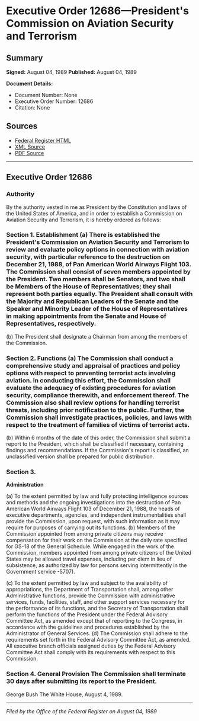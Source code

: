 # Executive Order 12686—President's Commission on Aviation Security and Terrorism

## Summary

**Signed:** August 04, 1989
**Published:** August 04, 1989

**Document Details:**
- Document Number: None
- Executive Order Number: 12686
- Citation: None

## Sources
- [Federal Register HTML](https://www.presidency.ucsb.edu/documents/executive-order-12686-presidents-commission-aviation-security-and-terrorism)
- [XML Source](None)
- [PDF Source](None)

---

## Executive Order 12686

### Authority

By the authority vested in me as President by the Constitution and laws of the United States of America, and in order to establish a Commission on Aviation Security and Terrorism, it is hereby ordered as follows:
### Section 1. Establishment (a) There is established the President's Commission on Aviation Security and Terrorism to review and evaluate policy options in connection with aviation security, with particular reference to the destruction on December 21, 1988, of Pan American World Airways Flight 103. The Commission shall consist of seven members appointed by the President. Two members shall be Senators, and two shall be Members of the House of Representatives; they shall represent both parties equally. The President shall consult with the Majority and Republican Leaders of the Senate and the Speaker and Minority Leader of the House of Representatives in making appointments from the Senate and House of Representatives, respectively.

(b) The President shall designate a Chairman from among the members of the Commission.
### Section 2. Functions (a) The Commission shall conduct a comprehensive study and appraisal of practices and policy options with respect to preventing terrorist acts involving aviation. In conducting this effort, the Commission shall evaluate the adequacy of existing procedures for aviation security, compliance therewith, and enforcement thereof. The Commission also shall review options for handling terrorist threats, including prior notification to the public. Further, the Commission shall investigate practices, policies, and laws with respect to the treatment of families of victims of terrorist acts.

(b) Within 6 months of the date of this order, the Commission shall submit a report to the President, which shall be classified if necessary, containing findings and recommendations. If the Commission's report is classified, an unclassified version shall be prepared for public distribution.
### Section 3.

**Administration**

(a) To the extent permitted by law and fully protecting intelligence sources and methods and the ongoing investigations into the destruction of Pan American World Airways Flight 103 of December 21, 1988, the heads of executive departments, agencies, and independent instrumentalities shall provide the Commission, upon request, with such information as it may require for purposes of carrying out its functions.
(b) Members of the Commission appointed from among private citizens may receive compensation for their work on the Commission at the daily rate specified for GS-18 of the General Schedule. While engaged in the work of the Commission, members appointed from among private citizens of the United States may be allowed travel expenses, including per diem in lieu of subsistence, as authorized by law for persons serving intermittently in the Government service -5707).

(c) To the extent permitted by law and subject to the availability of appropriations, the Department of Transportation shall, among other Administrative functions, provide the Commission with administrative services, funds, facilities, staff, and other support services necessary for the performance of its functions, and the Secretary of Transportation shall perform the functions of the President under the Federal Advisory Committee Act, as amended except that of reporting to the Congress, in accordance with the guidelines and procedures established by the Administrator of General Services.
(d) The Commission shall adhere to the requirements set forth in the Federal Advisory Committee Act, as amended. All executive branch officials assigned duties by the Federal Advisory Committee Act shall comply with its requirements with respect to this Commission.

### Section 4. General Provision The Commission shall terminate 30 days after submitting its report to the President.

George Bush
The White House,
August 4, 1989.

---

*Filed by the Office of the Federal Register on August 04, 1989*
